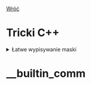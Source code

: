 [Wróć](../../../../../)

# Tricki C++
<details>
<summary> Łatwe wypisywanie maski </summary>

```c++
cout << bitset<4>(maska).to_string() << "\n";
```

</details>  

# __builtin_comm
